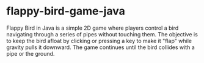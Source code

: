 # flappy-bird-game-java
Flappy Bird in Java is a simple 2D game where players control a bird navigating through a series of pipes without touching them. The objective is to keep the bird afloat by clicking or pressing a key to make it "flap" while gravity pulls it downward. The game continues until the bird collides with a pipe or the ground.

